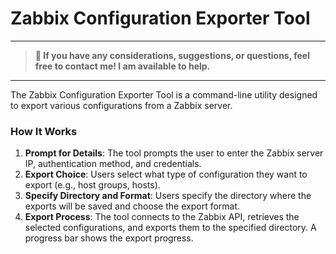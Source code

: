 # Zabbix Configuration Exporter Tool
---
> **📢 If you have any considerations, suggestions, or questions, feel free to contact me! I am available to help.**
---
The Zabbix Configuration Exporter Tool is a command-line utility designed to export various configurations from a Zabbix server.

### How It Works

1. **Prompt for Details**: The tool prompts the user to enter the Zabbix server IP, authentication method, and credentials.
2. **Export Choice**: Users select what type of configuration they want to export (e.g., host groups, hosts).
3. **Specify Directory and Format**: Users specify the directory where the exports will be saved and choose the export format.
4. **Export Process**: The tool connects to the Zabbix API, retrieves the selected configurations, and exports them to the specified directory. A progress bar shows the export progress.
